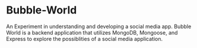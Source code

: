 # Bubble-World
An Experiment in understanding and developing a social media app. Bubble World is a backend application that utilizes MongoDB, Mongoose, and Express to explore the possiblities of a social media application. 
